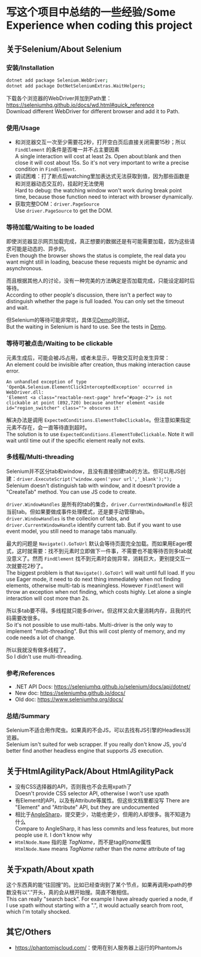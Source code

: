 # 写这个项目中总结的一些经验/Some Experience when coding this project

## 关于Selenium/About Selenium

### 安装/Installation

```bash
dotnet add package Selenium.WebDriver;
dotnet add package DotNetSeleniumExtras.WaitHelpers;
```

下载各个浏览器的WebDriver并加到Path里：<https://seleniumhq.github.io/docs/wd.html#quick_reference>\
Download different WebDriver for different browser and add it to Path.

### 使用/Usage

* 和浏览器交互一次至少需要花2秒，打开空白页后直接关闭需要15秒；所以 `FindElement` 的条件是否唯一并不占主要因素\
  A single interaction will cost at least 2s. Open about:blank and then close it will cost about 15s. So it's not very important to write a precise condition in `FindElement`.
* 调试困难：打了断点后watching里加表达式无法获取到值，因为那些函数是和浏览器动态交互的，挂起时无法使用\
  Hard to debug: the watching window won't work during break point time, because those function need to interact with browser dynamically.
* 获取完整DOM：`driver.PageSource`\
  Use `driver.PageSource` to get the DOM.

### 等待加载/Waiting to be loaded

即使浏览器显示网页加载完成，真正想要的数据还是有可能需要加载，因为这些请求可能是动态的、异步的。\
Even though the browser shows the status is complete, the real data you want might still in loading, beacuse these requests might be dynamic and asynchronous.

而且根据其他人的讨论，没有一种完美的方法确定是否加载完成，只能设定超时后等待。\
According to other people's discussion, there isn't a perfect way to distinguish whether the page is full loaded. You can only set the timeout and wait.

但Selenium的等待可能非常坑，具体见[Demo](./Demo)的测试。\
But the waiting in Selenium is hard to use. See the tests in [Demo](./Demo).

### 等待可被点击/Waiting to be clickable

元素生成后，可能会被JS占用，或者未显示，导致交互时会发生异常：\
An element could be invisible after creation, thus making interaction cause error.

```output
An unhandled exception of type 'OpenQA.Selenium.ElementClickInterceptedException' occurred in WebDriver.dll:
'Element <a class="reactable-next-page" href="#page-2"> is not clickable at point (892,720) because another element <aside id="region_switcher" class=""> obscures it'
```

解决办法是调用 `ExpectedConditions.ElementToBeClickable`。但注意如果指定元素不存在，会一直等待直到超时。\
The solution is to use `ExpectedConditions.ElementToBeClickable`. Note it will wait until time out if the specific element really not exits.

### 多线程/Multi-threading

Selenium并不区分tab和window，且没有直接创建tab的方法。但可以用JS创建：`driver.ExecuteScript("window.open('your url','_blank');");`\
Selenium doesn't distinguish tab with window, and it doesn't provide a "CreateTab" method. You can use JS code to create.

`driver.WindowHandles` 是所有的tab的集合，`driver.CurrentWindowHandle` 标识当前tab。但如果要做成事件处理模式，还是要手动管理tab。\
`driver.WindowHandles` is the collecion of tabs, and `driver.CurrentWindowHandle` identify current tab. But if you want to use event model, you still need to manage tabs manually.

最大的问题是 `Navigate().GoToUrl` 默认会等待页面完全加载。而如果用Eager模式，这时就需要：找不到元素时立即做下一件事，不需要也不能等待否则多tab就没意义了。然而 `FindElement` 找不到元素时会抛异常，消耗巨大，更别提交互一次就要花2秒了。\
The biggest problem is that `Navigate().GoToUrl` will wait until full load. If you use Eager mode, it need to do next thing immediately when not finding elements, otherwise multi-tab is meaningless. However `FindElement` will throw an exception when not finding, which costs highly. Let alone a single interaction will cost more than 2s.

所以多tab要不得。多线程就只能多driver。但这样又会大量消耗内存，且我的代码需要改很多。\
So it's not possible to use multi-tabs. Multi-driver is the only way to implement "multi-threading". But this will cost plenty of memory, and my code needs a lot of change.

所以我就没有做多线程了。\
So I didn't use multi-threading.

### 参考/References

* .NET API Docs: <https://seleniumhq.github.io/selenium/docs/api/dotnet/>
* New doc: <https://seleniumhq.github.io/docs/>
* Old doc: <https://www.seleniumhq.org/docs/>

### 总结/Summary

Selenium不适合用作爬虫。如果真的不会JS，可以去找有JS引擎的Headless浏览器。\
Selenium isn't suited for web scrapper. If you really don't know JS, you'd better find another headless engine that supports JS execution.

## 关于HtmlAgilityPack/About HtmlAgilityPack

* 没有CSS选择器的API，否则我也不会去用xpath了\
  Doesn't provide CSS selector API, otherwise I won't use xpath
* 有Element的API，以及有Attribute等属性。但这些文档里都没写
  There are "Element" and "Attribute" API, but they are undocumented
* 相比于[AngleSharp](https://anglesharp.github.io/)，提交更少，功能也更少，但用的人却很多。我不知道为什么\
  Compare to AngleSharp, it has less commits and less features, but more people use it. I don't know why
* `HtmlNode.Name` 指的是 *TagName*，而不是tag的*name*属性\
  `HtmlNode.Name` means  *TagName* rather than the *name* attribute of tag

## 关于xpath/About xpath

这个东西真的能“往回搜”的。比如已经查询到了某个节点，如果再调用xpath的参数没有以“.”开头，真的会从根开始搜。简直不敢相信。\
This can really "search back". For example I have already queried a node, if I use xpath without starting with a ".", it would actually search from root, which I'm totally shocked.

## 其它/Others

* <https://phantomjscloud.com/>：使用在别人服务器上运行的PhantomJs
